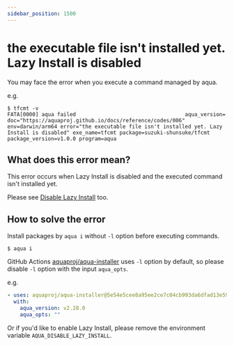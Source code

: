 ```yaml
---
sidebar_position: 1500
---
```


# the executable file isn't installed yet. Lazy Install is disabled

You may face the error when you execute a command managed by aqua.

e.g.

```console
$ tfcmt -v
FATA[0000] aqua failed                                   aqua_version= doc="https://aquaproj.github.io/docs/reference/codes/006" env=darwin/arm64 error="the executable file isn't installed yet. Lazy Install is disabled" exe_name=tfcmt package=suzuki-shunsuke/tfcmt package_version=v1.0.0 program=aqua
```

## What does this error mean?

This error occurs when Lazy Install is disabled and the executed command isn't installed yet.

Please see [Disable Lazy Install](/docs/reference/lazy-install#disable-lazy-install) too.

## How to solve the error

Install packages by `aqua i` without `-l` option before executing commands.

```console
$ aqua i
```

GitHub Actions [aquaproj/aqua-installer](https://aquaproj.github.io/docs/products/aqua-installer/#github-actions) uses `-l` option by default, so please disable `-l` option with the input `aqua_opts`.

e.g.

```yaml
- uses: aquaproj/aqua-installer@5e54e5cee8a95ee2ce7c04cb993da6dfad13e59c # v3.1.2
  with:
    aqua_version: v2.28.0
    aqua_opts: ""
```

Or if you'd like to enable Lazy Install, please remove the environment variable `AQUA_DISABLE_LAZY_INSTALL`.

